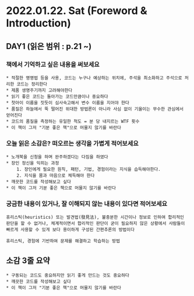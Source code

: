 # 2022.01.22. Sat **(Foreword & Introduction)**

## DAY1 (읽은 범위 : p.21 ~)

### 책에서 기억하고 싶은 내용을 써보세요

```
* 적절한 명명법 등을 사용, 코드는 누구나 예상하는 위치에, 주석을 최소화하고 주석으로 처리한 코드는 정리한다
* 제품 생명주기까지 고려해야한다
* 읽기 좋은 코드는 돌아가는 코드만큼이나 중요하다
* 첫아이 이름을 짓듯이 심사숙고해서 변수 이름을 지어야 한다
* 품질은 하늘에서 뚝 떨어진 위대한 방법론이 아니라 사심 없이 기울이는 무수한 관심에서 얻어진다
* 코드의 품질을 측정하는 유일한 척도 = 분 당 내지르는 WTF 횟수
* 이 책이 그저 "기분 좋은 책"으로 머물지 않기를 바란다
```

### 오늘 읽은 소감은? 떠오르는 생각을 가볍게 적어보세요

```
* 노개북을 신청을 하며 완주하겠다는 다짐을 하였다
* 장인 정신을 익히는 과정
    1. 장인에게 필요한 원칙, 패턴, 기법, 경험이라는 지식을 습득해야한다.
    2. 지식을 몸과 마음으로 체득해야 한다
* 깨끗한 코드를 작성해보고 싶다
* 이 책이 그저 기분 좋은 책으로 머물지 않기를 바란다
```

### 궁금한 내용이 있거나, 잘 이해되지 않는 내용이 있다면 적어보세요

```
휴리스틱(heuristics) 또는 발견법(發見法), 불충분한 시간이나 정보로 인하여 합리적인 판단을 할 수 없거나, 체계적이면서 합리적인 판단이 굳이 필요하지 않은 상황에서 사람들이 빠르게 사용할 수 있게 보다 용이하게 구성된 간편추론의 방법이다

휴리스틱, 경험에 기반하여 문제를 해결하고 학습하는 방법
```

## 소감 3줄 요약

```
* 구동되는 코드도 중요하지만 읽기 좋게 만드는 것도 중요하다
* 깨끗한 코드를 작성해보고 싶다
* 이 책이 그저 "기분 좋은 책"으로 머물지 않기를 바란다
```
